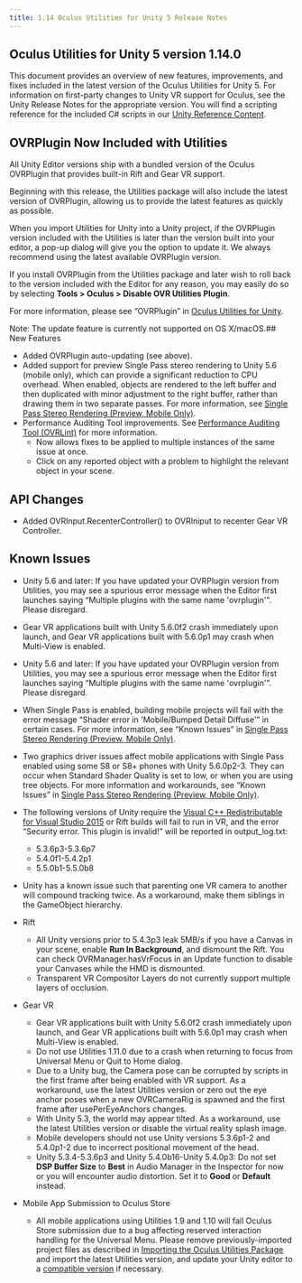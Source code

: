```yaml
---
title: 1.14 Oculus Utilities for Unity 5 Release Notes
---
```

## Oculus Utilities for Unity 5 version 1.14.0

This document provides an overview of new features, improvements, and fixes included in the latest version of the Oculus Utilities for Unity 5. For information on first-party changes to Unity VR support for Oculus, see the Unity Release Notes for the appropriate version. You will find a scripting reference for the included C# scripts in our [Unity Reference Content](/documentation/unity/latest/concepts/book-unity-reference/).

## OVRPlugin Now Included with Utilities

All Unity Editor versions ship with a bundled version of the Oculus OVRPlugin that provides built-in Rift and Gear VR support.

Beginning with this release, the Utilities package will also include the latest version of OVRPlugin, allowing us to provide the latest features as quickly as possible.

When you import Utilities for Unity into a Unity project, if the OVRPlugin version included with the Utilities is later than the version built into your editor, a pop-up dialog will give you the option to update it. We always recommend using the latest available OVRPlugin version.

If you install OVRPlugin from the Utilities package and later wish to roll back to the version included with the Editor for any reason, you may easily do so by selecting **Tools > Oculus > Disable OVR Utilities Plugin**.

For more information, please see “OVRPlugin” in [Oculus Utilities for Unity](/documentation/unity/latest/concepts/unity-utilities-overview/#unity-utilities-overview "This section provides an overview of the Utilities package, including its directory structure, the supplied prefabs, and several key C# scripts.").

Note: The update feature is currently not supported on OS X/macOS.## New Features

* Added OVRPlugin auto-updating (see above).
* Added support for preview Single Pass stereo rendering to Unity 5.6 (mobile only), which can provide a significant reduction to CPU overhead. When enabled, objects are rendered to the left buffer and then duplicated with minor adjustment to the right buffer, rather than drawing them in two separate passes. For more information, see [Single Pass Stereo Rendering (Preview, Mobile Only)](/documentation/unity/latest/concepts/unity-single-pass/ "Single Pass stereo rendering is a preview rendering feature for Oculus Go and Gear VR available in Unity 5.6. If your application is CPU-bound or draw call bound, we strongly recommend using Single Pass rendering to improve performance.").
* Performance Auditing Tool improvements. See [Performance Auditing Tool (OVRLint)](/documentation/unity/latest/concepts/unity-perf/#unity-perf-auditing "The performance auditing tool may be used to verify that your Rift or mobile VR project configuration and settings are consistent with our recommendations.") for more information.
	+ Now allows fixes to be applied to multiple instances of the same issue at once.
	+ Click on any reported object with a problem to highlight the relevant object in your scene.
	
## API Changes

* Added OVRInput.RecenterController() to OVRIniput to recenter Gear VR Controller. 
## Known Issues

* Unity 5.6 and later: If you have updated your OVRPlugin version from Utilities, you may see a spurious error message when the Editor first launches saying “Multiple plugins with the same name 'ovrplugin'”. Please disregard.
* Gear VR applications built with Unity 5.6.0f2 crash immediately upon launch, and Gear VR applications built with 5.6.0p1 may crash when Multi-View is enabled.
* Unity 5.6 and later: If you have updated your OVRPlugin version from Utilities, you may see a spurious error message when the Editor first launches saying “Multiple plugins with the same name 'ovrplugin'”. Please disregard. 
* When Single Pass is enabled, building mobile projects will fail with the error message “Shader error in 'Mobile/Bumped Detail Diffuse'” in certain cases. For more information, see “Known Issues” in [Single Pass Stereo Rendering (Preview, Mobile Only)](/documentation/unity/latest/concepts/unity-single-pass/ "Single Pass stereo rendering is a preview rendering feature for Oculus Go and Gear VR available in Unity 5.6. If your application is CPU-bound or draw call bound, we strongly recommend using Single Pass rendering to improve performance.").
* Two graphics driver issues affect mobile applications with Single Pass enabled using some S8 or S8+ phones with Unity 5.6.0p2-3. They can occur when Standard Shader Quality is set to low, or when you are using tree objects. For more information and workarounds, see “Known Issues” in [Single Pass Stereo Rendering (Preview, Mobile Only)](/documentation/unity/latest/concepts/unity-single-pass/ "Single Pass stereo rendering is a preview rendering feature for Oculus Go and Gear VR available in Unity 5.6. If your application is CPU-bound or draw call bound, we strongly recommend using Single Pass rendering to improve performance.").
* The following versions of Unity require the [Visual C++ Redistributable for Visual Studio 2015](https://www.microsoft.com/en-us/download/details.aspx?id=48145) or Rift builds will fail to run in VR, and the error “Security error. This plugin is invalid!” will be reported in output\_log.txt:
	+ 5.3.6p3-5.3.6p7
	+ 5.4.0f1-5.4.2p1
	+ 5.5.0b1-5.5.0b8
	
* Unity has a known issue such that parenting one VR camera to another will compound tracking twice. As a workaround, make them siblings in the GameObject hierarchy.
* Rift
	+ All Unity versions prior to 5.4.3p3 leak 5MB/s if you have a Canvas in your scene, enable **Run In Background**, and dismount the Rift. You can check OVRManager.hasVrFocus in an Update function to disable your Canvases while the HMD is dismounted.
	+ Transparent VR Compositor Layers do not currently support multiple layers of occlusion.
	
* Gear VR
	+ Gear VR applications built with Unity 5.6.0f2 crash immediately upon launch, and Gear VR applications built with 5.6.0p1 may crash when Multi-View is enabled.
	+ Do not use Utilities 1.11.0 due to a crash when returning to focus from Universal Menu or Quit to Home dialog.
	+ Due to a Unity bug, the Camera pose can be corrupted by scripts in the first frame after being enabled with VR support. As a workaround, use the latest Utilities version or zero out the eye anchor poses when a new OVRCameraRig is spawned and the first frame after usePerEyeAnchors changes.
	+ With Unity 5.3, the world may appear tilted. As a workaround, use the latest Utilities version or disable the virtual reality splash image.
	+ Mobile developers should not use Unity versions 5.3.6p1-2 and 5.4.0p1-2 due to incorrect positional movement of the head.
	+ Unity 5.3.4-5.3.6p3 and Unity 5.4.0b16-Unity 5.4.0p3: Do not set **DSP Buffer Size** to **Best** in Audio Manager in the Inspector for now or you will encounter audio distortion. Set it to **Good** or **Default** instead.
	
* Mobile App Submission to Oculus Store 
	+ All mobile applications using Utilities 1.9 and 1.10 will fail Oculus Store submission due to a bug affecting reserved interaction handling for the Universal Menu. Please remove previously-imported project files as described in [Importing the Oculus Utilities Package](/documentation/unity/latest/concepts/unity-import/ "Oculus Utilities for Unity is an optional Unity Package that includes scripts, prefabs, and other resources to assist with development.") and import the latest Utilities version, and update your Unity editor to a [compatible version](/documentation/unity/latest/concepts/unity-req/ "This guide describes Unity Editor version recommendations and system requirements.") if necessary. 
	
